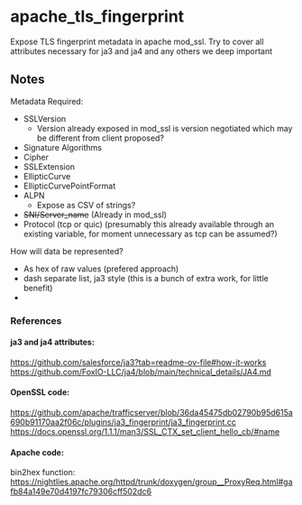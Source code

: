 # apache_tls_fingerprint
Expose TLS fingerprint metadata in apache mod_ssl. Try to cover all attributes necessary for ja3 and ja4 and any others we deep important

## Notes

Metadata Required:

  - SSLVersion
    - Version already exposed in mod_ssl is version negotiated which may be different from client proposed?
  - Signature Algorithms
  - Cipher
  - SSLExtension
  - EllipticCurve
  - EllipticCurvePointFormat
  - ALPN
    - Expose as CSV of strings?
  - ~~SNI/Server_name~~ (Already in mod_ssl)
  - Protocol (tcp or quic) (presumably this already available through an existing variable, for moment unnecessary as tcp can be assumed?)

How will data be represented? 
  - As hex of raw values (prefered approach)
  - dash separate list, ja3 style (this is a bunch of extra work, for little benefit)
  - 

### References

#### ja3 and ja4 attributes:

https://github.com/salesforce/ja3?tab=readme-ov-file#how-it-works
https://github.com/FoxIO-LLC/ja4/blob/main/technical_details/JA4.md

#### OpenSSL code:

https://github.com/apache/trafficserver/blob/36da45475db02790b95d615a690b91170aa2f06c/plugins/ja3_fingerprint/ja3_fingerprint.cc
https://docs.openssl.org/1.1.1/man3/SSL_CTX_set_client_hello_cb/#name

#### Apache code:

bin2hex function: https://nightlies.apache.org/httpd/trunk/doxygen/group__ProxyReq.html#gafb84a149e70d4197fc79306cff502dc6

